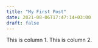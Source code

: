 ```yaml
---
title: "My First Post"
date: 2021-08-06T17:47:14+03:00
draft: false
---
```



This is column 1.
This is column 2.